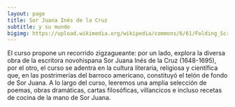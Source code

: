 ```yaml
---
layout: page
title: Sor Juana Inés de la Cruz
subtitle: y su mundo
bigimg: https://upload.wikimedia.org/wikipedia/commons/6/61/Folding_Screen_with_Indian_Wedding_and_Flying_Pole_%28Biombo_con_desposorio_ind%C3%ADgena_y_palo_volador%29_-_Google_Art_Project.jpg
---
```


El curso propone un recorrido zigzagueante: por un lado, explora la diversa obra de la escritora novohispana Sor Juana Inés de la Cruz (1648-1695), por el otro, el curso se adentra en la cultura literaria, religiosa y científica que, en las postrimerías del barroco americano, constituyó el telón de fondo de Sor Juana.
A lo largo del curso, leeremos una amplia selección de poemas, obras dramáticas, cartas filosóficas, villancicos e incluso recetas de cocina de la mano de Sor Juana.
